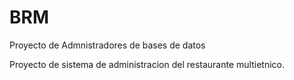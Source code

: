 # BRM
Proyecto de Admnistradores de bases de datos
 
 
 Proyecto de sistema de administracion del restaurante multietnico.
